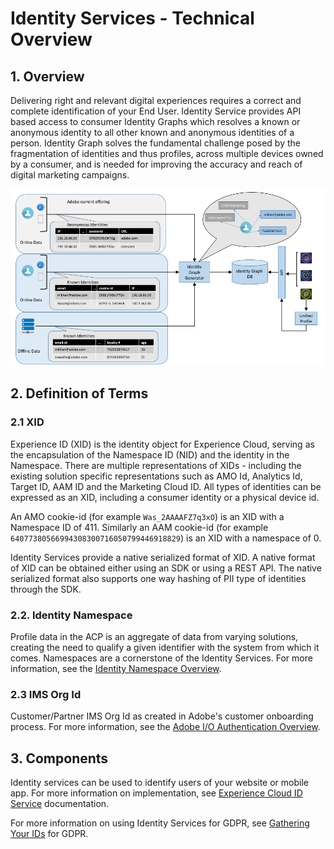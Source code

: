 # Identity Services - Technical Overview
<!-- The majority of the documentation here came from: https://wiki.corp.adobe.com/display/DMSArchitecture/Unified+Identity+Service+-+API+Specification-->

## 1. Overview

Delivering right and relevant digital experiences requires a correct and complete identification of your End User. Identity Service provides API based access to consumer Identity Graphs which resolves a known or anonymous identity to all other known and anonymous identities of a person. Identity Graph solves the fundamental challenge posed by the fragmentation of identities and thus profiles, across multiple devices owned by a consumer, and is needed for improving the accuracy and reach of digital marketing campaigns.

![Identity Services in the ACP](identity_services_architecture.png)

## 2. Definition of Terms

### 2.1 XID

Experience ID (XID) is the identity object for Experience Cloud, serving as the encapsulation of the Namespace ID (NID) and the identity in the Namespace. There are multiple representations of XIDs - including the existing solution specific representations such as AMO Id, Analytics Id, Target ID, AAM ID and the Marketing Cloud ID. All types of identities can be expressed as an XID, including a consumer identity or a physical device id.

An AMO cookie-id (for example `Was_2AAAAFZ7q3xO`) is an XID with a Namespace ID of 411.  Similarly an AAM cookie-id (for example `64077380566994308300716050799446918829`) is an XID with a namespace of 0. 
<!-- CORE-13607 - Please explain: The native serialized format also supports one way hashing of PII type of identities through the SDK. -->
Identity Services provide a native serialized format of XID. A native format of XID can be obtained either using an SDK or using a REST API. The native serialized format also supports one way hashing of PII type of identities through the SDK.

### 2.2. Identity Namespace

Profile data in the ACP is an aggregate of data from varying solutions, creating the need to qualify a given identifier with the system from which it comes. Namespaces are a cornerstone of the Identity Services. For more information, see the [Identity Namespace Overview](../identity_namespace_overview/identity_namespace_overview.md). 

### 2.3 IMS Org Id

Customer/Partner IMS Org Id as created in Adobe's customer onboarding process. For more information, see the [Adobe I/O Authentication Overview](https://www.adobe.io/apis/cloudplatform/console/authentication/gettingstarted.html).

## 3. Components

Identity services can be used to identify users of your website or mobile app. For more information on implementation, see [Experience Cloud ID Service](https://marketing.adobe.com/resources/help/en_US/mcvid/) documentation.

For more information on using Identity Services for GDPR, see [Gathering Your IDs](https://www.adobe.io/apis/cloudplatform/gdpr/docs/alldocs.html#!api-specification/markdown/narrative/gdpr/gathering-your-ids.md) for GDPR.


